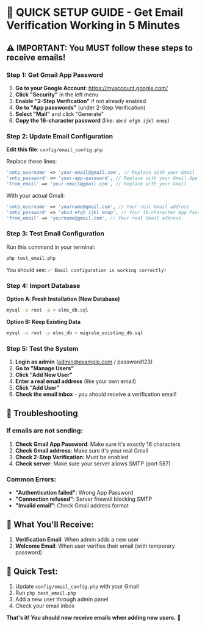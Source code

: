 # 🚀 QUICK SETUP GUIDE - Get Email Verification Working in 5 Minutes

## ⚠️ IMPORTANT: You MUST follow these steps to receive emails!

### Step 1: Get Gmail App Password

1. **Go to your Google Account**: https://myaccount.google.com/
2. **Click "Security"** in the left menu
3. **Enable "2-Step Verification"** if not already enabled
4. **Go to "App passwords"** (under 2-Step Verification)
5. **Select "Mail"** and click "Generate"
6. **Copy the 16-character password** (like: `abcd efgh ijkl mnop`)

### Step 2: Update Email Configuration

**Edit this file**: `config/email_config.php`

Replace these lines:
```php
'smtp_username' => 'your-email@gmail.com', // Replace with your Gmail
'smtp_password' => 'your-app-password', // Replace with your Gmail App Password
'from_email' => 'your-email@gmail.com', // Replace with your Gmail
```

With your actual Gmail:
```php
'smtp_username' => 'yourname@gmail.com', // Your real Gmail address
'smtp_password' => 'abcd efgh ijkl mnop', // Your 16-character App Password
'from_email' => 'yourname@gmail.com', // Your real Gmail address
```

### Step 3: Test Email Configuration

Run this command in your terminal:
```bash
php test_email.php
```

You should see: `✅ Email configuration is working correctly!`

### Step 4: Import Database

**Option A: Fresh Installation (New Database)**
```bash
mysql -u root -p < elms_db.sql
```

**Option B: Keep Existing Data**
```bash
mysql -u root -p elms_db < migrate_existing_db.sql
```

### Step 5: Test the System

1. **Login as admin** (admin@example.com / password123)
2. **Go to "Manage Users"**
3. **Click "Add New User"**
4. **Enter a real email address** (like your own email)
5. **Click "Add User"**
6. **Check the email inbox** - you should receive a verification email!

## 🔧 Troubleshooting

### If emails are not sending:

1. **Check Gmail App Password**: Make sure it's exactly 16 characters
2. **Check Gmail address**: Make sure it's your real Gmail
3. **Check 2-Step Verification**: Must be enabled
4. **Check server**: Make sure your server allows SMTP (port 587)

### Common Errors:

- **"Authentication failed"**: Wrong App Password
- **"Connection refused"**: Server firewall blocking SMTP
- **"Invalid email"**: Check Gmail address format

## 📧 What You'll Receive:

1. **Verification Email**: When admin adds a new user
2. **Welcome Email**: When user verifies their email (with temporary password)

## 🎯 Quick Test:

1. Update `config/email_config.php` with your Gmail
2. Run `php test_email.php`
3. Add a new user through admin panel
4. Check your email inbox

**That's it! You should now receive emails when adding new users.** 🎉

